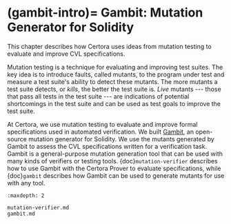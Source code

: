 (gambit-intro)=
Gambit: Mutation Generator for Solidity
=================================

This chapter describes how Certora uses ideas from
mutation testing to evaluate and improve CVL specifications.

Mutation testing is a technique for evaluating and improving
  test suites.
The key idea is to introduce faults, called mutants, to the program under test
  and measure a test suite's ability to detect these mutants.
The more mutants a test suite detects, or _kills_, the better the test suite is.
_Live_ mutants --- those that pass all tests in the test suite --- are indications
  of potential shortcomings in the test suite and can be used as test goals to
  improve the test suite.

At Certora, we use mutation testing to evaluate and
  improve formal specifications used in automated verification.
We built [Gambit](https://github.com/Certora/gambit),
  an open-source mutation generator for Solidity.
We use the mutants generated by Gambit to assess the CVL specifications
  written for a verification task.
Gambit is a general-purpose mutation generation tool that can be used with many
  kinds of verifiers or testing tools. 
{doc}`mutation-verifier` describes how to use Gambit with the Certora Prover to 
  evaluate specifications, 
  while {doc}`gambit` describes how Gambit can be used to generate mutants for use with any tool.

```{toctree}
:maxdepth: 2

mutation-verifier.md
gambit.md
```

